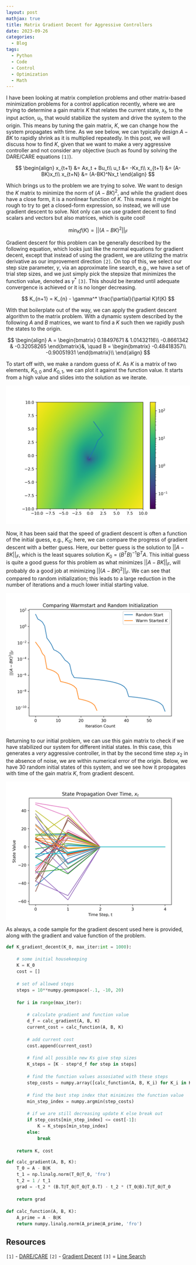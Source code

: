 ```yaml
---
layout: post
mathjax: true
title: Matrix Gradient Decent for Aggressive Controllers
date: 2023-09-26
categories:
  - Blog
tags:
  - Python
  - Code
  - Control
  - Optimization
  - Math
---
```


I have been looking at matrix completion problems and other matrix-based minimization problems for a control application recently, where we are trying to determine a gain matrix $K$ that relates the current state, $x_t$, to the input action, $u_t$, that would stabilize the system and drive the system to the origin. This means by tuning the gain matrix, $K$, we can change how the system propagates with time. As we see below, we can typically design $A-BK$ to rapidly shrink as it is multiplied repeatedly. In this post, we will discuss how to find $K$, given that we want to make a very aggressive controller and not consider any objective (such as found by solving the DARE/CARE equations `[1]`).  

$$
\begin{align}
x_{t+1} &= Ax_t + Bu_t\\
u_t &= -Kx_t\\
x_{t+1} &= (A-BK)x_t\\
x_{t+N} &= (A-BK)^Nx_t
\end{align}
$$

Which brings us to the problem we are trying to solve. We want to design the $K$ matrix to minimize the norm of $(A-BK)^2$, and while the gradient does have a close form, it is a nonlinear function of $K$. This means it might be rough to try to get a closed-form expression, so instead, we will use gradient descent to solve. Not only can use use gradent decent to find scalars and vectors but also matrices, which is quite cool!

$$
\min_{K} f(K) = ||(A - BK)^2||_F
$$

Gradient descent for this problem can be generally described by the following equation, which looks just like the normal equations for gradient decent, except that instead of using the gradient, we are utilizing the matrix derivative as our improvement direction `[2]`. On top of this, we select our step size parameter, $\gamma$, via an approximate line search, e.g., we have a set of trial step sizes, and we just simply pick the stepsize that minimizes the function value, denoted as $\gamma^*$ `[3]`. This should be iterated until adequate convergence is achieved or it is no longer decreasing. 

$$
K_{n+1} = K_{n} - \gamma^* \frac{\partial}{\partial K}f(K)
$$

With that boilerplate out of the way, we can apply the gradient descent algorithm to the matrix problem. With a dynamic system described by the following $A$ and $B$ matrices, we want to find a $K$ such then we rapidly push the states to the origin.

$$
\begin{align}
A = \begin{bmatrix}
0.18497671 & 1.01432116\\
-0.8661342 & -0.32058265
\end{bmatrix}&, \quad B = \begin{bmatrix}
-0.48418357\\
-0.90051931
\end{bmatrix}\\
\end{align}
$$

To start off with, we make a random guess of $K$. As $K$ is a matrix of two elements, $K_{0,0}$ and $K_{0,1}$, we can plot it against the function value. It starts from a high value and slides into the solution as we iterate.  

![image](/assets/imgs/path_random.png)


Now, it has been said that the speed of gradient descent is often a function of the initial guess, e.g., $K_0$; here, we can compare the progress of gradient descent with a better guess. Here, our better guess is the solution to $||A - BK||_F$, which is the least squares solution $K_0 = (B^TB)^{-1}B^TA$. This initial guess is quite a good guess for this problem as what minimizes $||A - BK||_F$, will probably do a good job at minimizing $||(A - BK)^2||_F$. We can see that compared to random initialization; this leads to a large reduction in the number of iterations and a much lower initial starting value.

![image](/assets/imgs/grad_decent_update.png)

Returning to our initial problem, we can use this gain matrix to check if we have stabilized our system for different initial states. In this case, this generates a *very* aggressive controller, in that by the second time step $x_{2}$ in the absence of noise, we are within numerical error of the origin. Below, we have 30 random initial states of this system, and we see how it propagates with time of the gain matrix $K$, from gradient descent.

![image](/assets/imgs/SystemDynamics.png)

As always, a code sample for the gradient descent used here is provided, along with the gradient and value function of the problem. 


```python
def K_gradient_decent(K_0, max_iter:int = 1000):
    
    # some initial housekeeping 
    K = K_0
    cost = []
    
    # set of allowed steps
    steps = 10**numpy.geomspace(-.1, -10, 20)

    for i in range(max_iter):
        
        # calculate gradient and function value
        d_f = calc_gradient(A, B, K)
        current_cost = calc_function(A, B, K)
        
        # add current cost
        cost.append(current_cost)
        
        # find all possible new Ks give step sizes
        K_steps = [K - step*d_f for step in steps]
        
        # find the function values assosiated with these steps
        step_costs = numpy.array([calc_function(A, B, K_i) for K_i in K_steps])
        
        # find the best step index that minimizes the function value
        min_step_index = numpy.argmin(step_costs)
        
        # if we are still decreasing update K else break out
        if step_costs[min_step_index] <= cost[-1]:
            K = K_steps[min_step_index]
        else:
            break
    
    return K, cost
```

```python
def calc_gradient(A, B, K):
    T_0 = A - B@K
    t_1 = np.linalg.norm(T_0@T_0, 'fro')
    t_2 = 1 / t_1
    grad = -t_2 * (B.T@T_0@T_0@T_0.T) - t_2 * (T_0@B).T@T_0@T_0

    return grad

def calc_function(A, B, K):    
    A_prime = A - B@K
    return numpy.linalg.norm(A_prime@A_prime, 'fro')
```

## Resources

`[1]` - [DARE/CARE](https://en.wikipedia.org/wiki/Algebraic_Riccati_equation)
`[2]` - [Gradient Decent](https://en.wikipedia.org/wiki/Gradient_descent)
`[3]` = [Line Search](https://en.wikipedia.org/wiki/Line_search)
